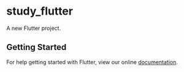 # study_flutter

A new Flutter project.

## Getting Started

For help getting started with Flutter, view our online
[documentation](http://flutter.io/).
